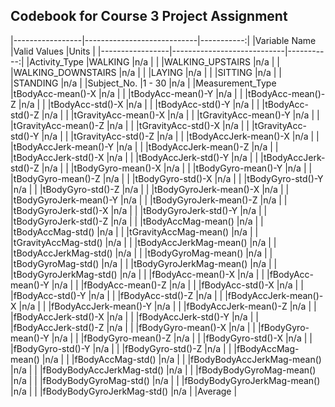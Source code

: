 ## Codebook for Course 3 Project Assignment

|-----------------|----------------------------|-----------:|
|Variable Name    |Valid Values                |Units       |
|-----------------|----------------------------|-----------:|
|Activity_Type    |WALKING                     |n/a         |
|                 |WALKING_UPSTAIRS            |n/a         |
|                 |WALKING_DOWNSTAIRS          |n/a         |
|                 |LAYING                      |n/a         |
|                 |SITTING                     |n/a         |
|                 |STANDING                    |n/a         |
|Subject_No.      |1 - 30                      |n/a         |
|Measurement_Type |tBodyAcc-mean()-X           |n/a         |
|                 |tBodyAcc-mean()-Y           |n/a         |
|                 |tBodyAcc-mean()-Z           |n/a         |
|                 |tBodyAcc-std()-X            |n/a         |
|                 |tBodyAcc-std()-Y            |n/a         |
|                 |tBodyAcc-std()-Z            |n/a         |
|                 |tGravityAcc-mean()-X        |n/a         |
|                 |tGravityAcc-mean()-Y        |n/a         |
|                 |tGravityAcc-mean()-Z        |n/a         |
|                 |tGravityAcc-std()-X         |n/a         |
|                 |tGravityAcc-std()-Y         |n/a         |
|                 |tGravityAcc-std()-Z         |n/a         |
|                 |tBodyAccJerk-mean()-X       |n/a         |
|                 |tBodyAccJerk-mean()-Y       |n/a         |
|                 |tBodyAccJerk-mean()-Z       |n/a         |
|                 |tBodyAccJerk-std()-X        |n/a         |
|                 |tBodyAccJerk-std()-Y        |n/a         |
|                 |tBodyAccJerk-std()-Z        |n/a         |
|                 |tBodyGyro-mean()-X          |n/a         |
|                 |tBodyGyro-mean()-Y          |n/a         |
|                 |tBodyGyro-mean()-Z          |n/a         |
|                 |tBodyGyro-std()-X           |n/a         |
|                 |tBodyGyro-std()-Y           |n/a         |
|                 |tBodyGyro-std()-Z           |n/a         |
|                 |tBodyGyroJerk-mean()-X      |n/a         |
|                 |tBodyGyroJerk-mean()-Y      |n/a         |
|                 |tBodyGyroJerk-mean()-Z      |n/a         |
|                 |tBodyGyroJerk-std()-X       |n/a         |
|                 |tBodyGyroJerk-std()-Y       |n/a         |
|                 |tBodyGyroJerk-std()-Z       |n/a         |
|                 |tBodyAccMag-mean()          |n/a         |
|                 |tBodyAccMag-std()           |n/a         |
|                 |tGravityAccMag-mean()       |n/a         |
|                 |tGravityAccMag-std()        |n/a         |
|                 |tBodyAccJerkMag-mean()      |n/a         |
|                 |tBodyAccJerkMag-std()       |n/a         |
|                 |tBodyGyroMag-mean()         |n/a         |
|                 |tBodyGyroMag-std()          |n/a         |
|                 |tBodyGyroJerkMag-mean()     |n/a         |
|                 |tBodyGyroJerkMag-std()      |n/a         |
|                 |fBodyAcc-mean()-X           |n/a         |
|                 |fBodyAcc-mean()-Y           |n/a         |
|                 |fBodyAcc-mean()-Z           |n/a         |
|                 |fBodyAcc-std()-X            |n/a         |
|                 |fBodyAcc-std()-Y            |n/a         |
|                 |fBodyAcc-std()-Z            |n/a         |
|                 |fBodyAccJerk-mean()-X       |n/a         |
|                 |fBodyAccJerk-mean()-Y       |n/a         |
|                 |fBodyAccJerk-mean()-Z       |n/a         |
|                 |fBodyAccJerk-std()-X        |n/a         |
|                 |fBodyAccJerk-std()-Y        |n/a         |
|                 |fBodyAccJerk-std()-Z        |n/a         |
|                 |fBodyGyro-mean()-X          |n/a         |
|                 |fBodyGyro-mean()-Y          |n/a         |
|                 |fBodyGyro-mean()-Z          |n/a         |
|                 |fBodyGyro-std()-X           |n/a         |
|                 |fBodyGyro-std()-Y           |n/a         |
|                 |fBodyGyro-std()-Z           |n/a         |
|                 |fBodyAccMag-mean()          |n/a         |
|                 |fBodyAccMag-std()           |n/a         |
|                 |fBodyBodyAccJerkMag-mean()  |n/a         |
|                 |fBodyBodyAccJerkMag-std()   |n/a         |
|                 |fBodyBodyGyroMag-mean()     |n/a         |
|                 |fBodyBodyGyroMag-std()      |n/a         |
|                 |fBodyBodyGyroJerkMag-mean() |n/a         |
|                 |fBodyBodyGyroJerkMag-std()  |n/a         |
|Average          |